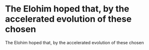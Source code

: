 # The Elohim hoped that, by the accelerated evolution of these chosen

The Elohim hoped that, by the accelerated evolution of these chosen